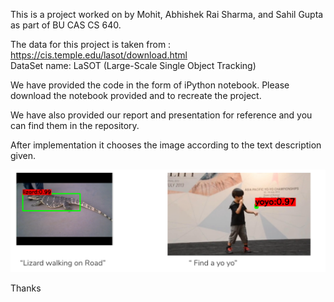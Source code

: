 
This is a project worked on by Mohit, Abhishek Rai Sharma, and Sahil Gupta as part of BU CAS CS 640. 

The data for this project is taken from : https://cis.temple.edu/lasot/download.html  
  DataSet name: LaSOT (Large-Scale Single Object Tracking)

We have provided the code in the form of iPython notebook. Please download the notebook provided and to recreate the project. 

We have also provided our report and presentation for reference and you can find them in the repository.

After implementation it chooses the image according to the text description given.

<img src="docs/Screen Shot 2019-07-11 at 12.58.25 PM.png"> 

Thanks
